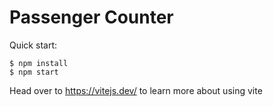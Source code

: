 # Passenger Counter

Quick start:

```
$ npm install
$ npm start
````

Head over to https://vitejs.dev/ to learn more about using vite
